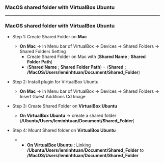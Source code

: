 ### MacOS shared folder with VirtualBox Ubuntu

-------------------------
### MacOS shared folder with VirtualBox Ubuntu

* Step 1: Create Shared Folder on **Mac**
  * **On Mac** -> In Menu bar of VirtualBox -> Devices -> Shared Folders -> Shared Folders Setting
    * Create Shared Folder on Mac with (**Shared Name** ; **Shared Folder Path**)
    * (**Shared Name** ; **Shared Folder Path**) = (**Shared** ; **/MacOS/Users/leminhtuan/Document/Shared_Folder**)
    
* Step 2: Install plugin for VirtualBox Ubuntu
  * **On Mac** -> In Menu bar of VirtualBox -> Devices -> Shared Folders -> Insert Guest Additions Cd Image
  
* Step 3: Create Shared Folder on **VirtualBox Ubuntu**
  * **On VirtualBox Ubuntu** -> create a shared folder (**/Ubuntu/Users/leminhtuan/Document/Shared_Folder**)
  
* Step 4: Mount Shared folder on **VirtualBox Ubuntu**
  * * **On VirtualBox Ubuntu** : Linking **/Ubuntu/Users/leminhtuan/Document/Shared_Folder** to **/MacOS/Users/leminhtuan/Document/Shared_Folder**
  
  ```sh
  
  ```
